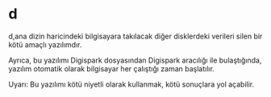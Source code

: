 # d

d,ana dizin haricindeki bilgisayara takılacak diğer disklerdeki verileri silen bir kötü amaçlı yazılımdır.

Ayrıca, bu yazılımı Digispark dosyasından Digispark aracılığı ile bulaştığında, yazılım otomatik olarak bilgisayar her çalıştığı zaman başlatılır.

Uyarı: Bu yazılımı kötü niyetli olarak kullanmak, kötü sonuçlara yol açabilir.
